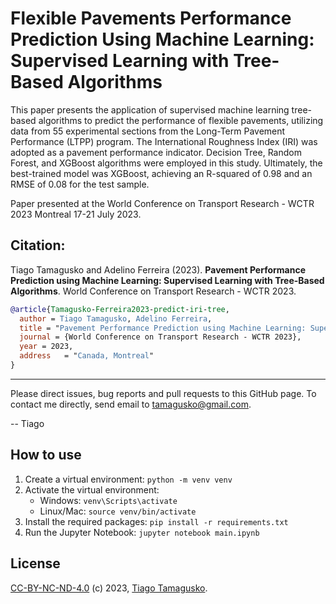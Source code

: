 # Flexible Pavements Performance Prediction Using Machine Learning: Supervised Learning with Tree-Based Algorithms

This paper presents the application of supervised machine learning  tree-based algorithms to predict the performance of flexible pavements,  utilizing data from 55 experimental sections from the Long-Term Pavement Performance (LTPP) program. The International Roughness Index (IRI) was adopted as a pavement performance indicator. Decision Tree, Random  Forest, and XGBoost algorithms were employed in this study. Ultimately,  the best-trained model was XGBoost, achieving an R-squared of 0.98 and  an RMSE of 0.08 for the test sample.

Paper presented at the World Conference on Transport Research - WCTR 2023 Montreal 17-21 July 2023.

## Citation:

Tiago Tamagusko and Adelino Ferreira (2023). **Pavement Performance Prediction using Machine Learning: Supervised Learning with Tree-Based Algorithms**. World Conference on Transport Research - WCTR 2023.

<!-- [DOI:DOI](https://doi.org/doi) -->

```bibtex
@article{Tamagusko-Ferreira2023-predict-iri-tree,
  author = Tiago Tamagusko, Adelino Ferreira,
  title = "Pavement Performance Prediction using Machine Learning: Supervised Learning with Tree-Based Algorithms",
  journal = {World Conference on Transport Research - WCTR 2023},
  year = 2023,
  address   = "Canada, Montreal"
}
```

----

Please direct issues, bug reports and pull requests to this GitHub page. To contact me directly, send email to tamagusko@gmail.com.

-- Tiago

## How to use

1. Create a virtual environment: `python -m venv venv`
2. Activate the virtual environment:
   - Windows: `venv\Scripts\activate`
   - Linux/Mac: `source venv/bin/activate`
3. Install the required packages: `pip install -r requirements.txt`
4. Run the Jupyter Notebook: `jupyter notebook main.ipynb`

## License

[CC-BY-NC-ND-4.0](LICENSE) (c) 2023, [Tiago Tamagusko](https://github.com/tamagusko).
